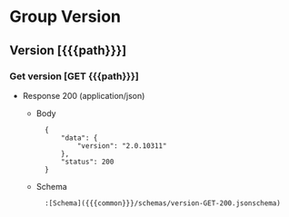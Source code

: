 # Group Version

## Version [{{{path}}}]

### Get version [GET {{{path}}}]

+ Response 200 (application/json)

    + Body

            {
                "data": {
                    "version": "2.0.10311"
                },
                "status": 200
            }

    + Schema

            :[Schema]({{{common}}}/schemas/version-GET-200.jsonschema)
